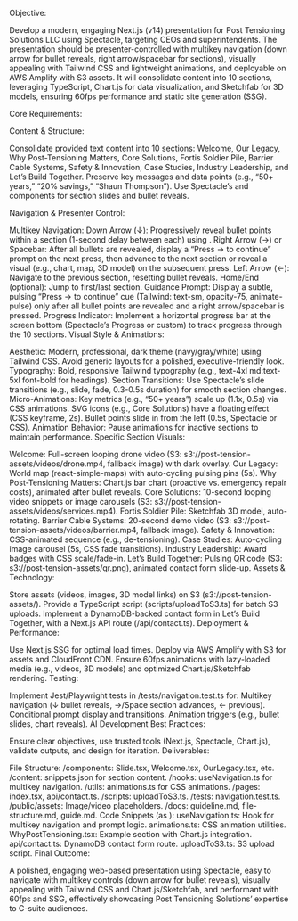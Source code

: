 Objective:

Develop a modern, engaging Next.js (v14) presentation for Post Tensioning Solutions LLC using Spectacle, targeting CEOs and superintendents. The presentation should be presenter-controlled with multikey navigation (down arrow for bullet reveals, right arrow/spacebar for sections), visually appealing with Tailwind CSS and lightweight animations, and deployable on AWS Amplify with S3 assets. It will consolidate content into 10 sections, leveraging TypeScript, Chart.js for data visualization, and Sketchfab for 3D models, ensuring 60fps performance and static site generation (SSG).

Core Requirements:

Content & Structure:

Consolidate provided text content into 10 sections: Welcome, Our Legacy, Why Post-Tensioning Matters, Core Solutions, Fortis Soldier Pile, Barrier Cable Systems, Safety & Innovation, Case Studies, Industry Leadership, and Let’s Build Together. Preserve key messages and data points (e.g., “50+ years,” “20% savings,” “Shaun Thompson”). Use Spectacle’s <Slide> and <Appear> components for section slides and bullet reveals.

Navigation & Presenter Control:

Multikey Navigation:
Down Arrow (↓): Progressively reveal bullet points within a section (1-second delay between each) using <Appear>.
Right Arrow (→) or Spacebar: After all bullets are revealed, display a “Press → to continue” prompt on the next press, then advance to the next section or reveal a visual (e.g., chart, map, 3D model) on the subsequent press.
Left Arrow (←): Navigate to the previous section, resetting bullet reveals.
Home/End (optional): Jump to first/last section.
Guidance Prompt: Display a subtle, pulsing “Press → to continue” cue (Tailwind: text-sm, opacity-75, animate-pulse) only after all bullet points are revealed and a right arrow/spacebar is pressed.
Progress Indicator: Implement a horizontal progress bar at the screen bottom (Spectacle’s Progress or custom) to track progress through the 10 sections.
Visual Style & Animations:

Aesthetic: Modern, professional, dark theme (navy/gray/white) using Tailwind CSS. Avoid generic layouts for a polished, executive-friendly look.
Typography: Bold, responsive Tailwind typography (e.g., text-4xl md:text-5xl font-bold for headings).
Section Transitions: Use Spectacle’s slide transitions (e.g., slide, fade, 0.3-0.5s duration) for smooth section changes.
Micro-Animations:
Key metrics (e.g., “50+ years”) scale up (1.1x, 0.5s) via CSS animations.
SVG icons (e.g., Core Solutions) have a floating effect (CSS keyframe, 2s).
Bullet points slide in from the left (0.5s, Spectacle <Appear> or CSS).
Animation Behavior: Pause animations for inactive sections to maintain performance.
Specific Section Visuals:

Welcome: Full-screen looping drone video (S3: s3://post-tension-assets/videos/drone.mp4, fallback image) with dark overlay.
Our Legacy: World map (react-simple-maps) with auto-cycling pulsing pins (5s).
Why Post-Tensioning Matters: Chart.js bar chart (proactive vs. emergency repair costs), animated after bullet reveals.
Core Solutions: 10-second looping video snippets or image carousels (S3: s3://post-tension-assets/videos/services.mp4).
Fortis Soldier Pile: Sketchfab 3D model, auto-rotating.
Barrier Cable Systems: 20-second demo video (S3: s3://post-tension-assets/videos/barrier.mp4, fallback image).
Safety & Innovation: CSS-animated sequence (e.g., de-tensioning).
Case Studies: Auto-cycling image carousel (5s, CSS fade transitions).
Industry Leadership: Award badges with CSS scale/fade-in.
Let’s Build Together: Pulsing QR code (S3: s3://post-tension-assets/qr.png), animated contact form slide-up.
Assets & Technology:

Store assets (videos, images, 3D model links) on S3 (s3://post-tension-assets/).
Provide a TypeScript script (scripts/uploadToS3.ts) for batch S3 uploads.
Implement a DynamoDB-backed contact form in Let’s Build Together, with a Next.js API route (/api/contact.ts).
Deployment & Performance:

Use Next.js SSG for optimal load times.
Deploy via AWS Amplify with S3 for assets and CloudFront CDN.
Ensure 60fps animations with lazy-loaded media (e.g., videos, 3D models) and optimized Chart.js/Sketchfab rendering.
Testing:

Implement Jest/Playwright tests in /tests/navigation.test.ts for:
Multikey navigation (↓ bullet reveals, →/Space section advances, ← previous).
Conditional prompt display and transitions.
Animation triggers (e.g., bullet slides, chart reveals).
AI Development Best Practices:

Ensure clear objectives, use trusted tools (Next.js, Spectacle, Chart.js), validate outputs, and design for iteration.
Deliverables:

File Structure:
/components: Slide.tsx, Welcome.tsx, OurLegacy.tsx, etc.
/content: snippets.json for section content.
/hooks: useNavigation.ts for multikey navigation.
/utils: animations.ts for CSS animations.
/pages: index.tsx, api/contact.ts.
/scripts: uploadToS3.ts.
/tests: navigation.test.ts.
/public/assets: Image/video placeholders.
/docs: guideline.md, file-structure.md, guide.md.
Code Snippets (as <xaiArtifact>):
useNavigation.ts: Hook for multikey navigation and prompt logic.
animations.ts: CSS animation utilities.
WhyPostTensioning.tsx: Example section with Chart.js integration.
api/contact.ts: DynamoDB contact form route.
uploadToS3.ts: S3 upload script.
Final Outcome:

A polished, engaging web-based presentation using Spectacle, easy to navigate with multikey controls (down arrow for bullet reveals), visually appealing with Tailwind CSS and Chart.js/Sketchfab, and performant with 60fps and SSG, effectively showcasing Post Tensioning Solutions’ expertise to C-suite audiences.